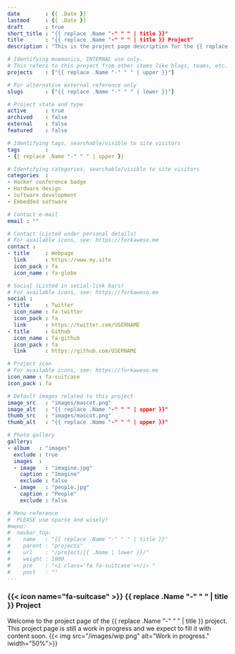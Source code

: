 ```yaml
---
date        : {{ .Date }}
lastmod     : {{ .Date }}
draft       : true
short_title : "{{ replace .Name "-" " " | title }}"
title       : "{{ replace .Name "-" " " | title }} Project"
description : "This is the project page description for the {{ replace .Name "-" " " | title }} Project."

# Identifying mnemonics, INTERNAL use only.
# This refers to this project from other items like blogs, teams, etc.
projects    : ["{{ replace .Name "-" " " | upper }}"]

# For alternative external reference only
slugs       : ["{{ replace .Name "-" " " | lower }}"]

# Project state and type
active      : true
archived    : false
external    : false
featured    : false

# Identifying tags, searchable/visible to site visitors
tags        :
- {{ replace .Name "-" " " | upper }}

# Identifying categories, searchable/visible to site visitors
categories  :
- Hacker conference badge
- Hardware design
- Software development
- Embedded software

# Contact e-mail
email : ""

# Contact (Listed under personal details)
# For available icons, see: https://forkaweso.me
contact :
- title     : Webpage
  link      : https://www.my.site
  icon_pack : fa
  icon_name : fa-globe

# Social (Listed in social-link bars)
# For available icons, see: https://forkaweso.me
social :
- title     : Twitter
  icon_name : fa-twitter
  icon_pack : fa
  link      : https://twitter.com/USERNAME
- title     : Github
  icon_name : fa-github
  icon_pack : fa
  link      : https://github.com/USERNAME

# Project icon
# For available icons, see: https://forkaweso.me
icon_name : fa-suitcase
icon_pack : fa

# Default images related to this project
image_src   : "images/mascot.png"
image_alt   : "{{ replace .Name "-" " " | upper }}"
thumb_src   : "images/mascot.png"
thumb_alt   : "{{ replace .Name "-" " " | upper }}"

# Photo gallery
gallery:
- album   : "images"
  exclude : true
  images  :
  - image   : "imagine.jpg"
    caption : "Imagine"
    exclude : false
  - image   : "people.jpg"
    caption : "People"
    exclude : false

# Menu reference
#  PLEASE use sparse and wisely!
#menu:
#  navbar_top:
#    name   : "{{ replace .Name "-" " " | title }}"
#    parent : "projects"
#    url    : "/project/{{ .Name | lower }}/"
#    weight : 1000
#    pre    : "<i class='fa fa-suitcase'></i> "
#    post   : ""
---
```


### {{< icon name="fa-suitcase" >}} {{ replace .Name "-" " " | title }} Project

Welcome to the project page of the {{ replace .Name "-" " " | title }} project. This project page is still a work in progress and we expect to fill it with content soon.
{{< img src="/images/wip.png" alt="Work in progress." iwidth="50%">}}
